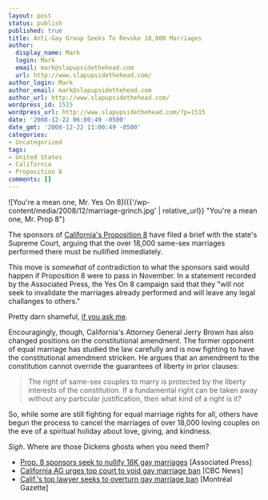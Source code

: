 ```yaml
---
layout: post
status: publish
published: true
title: Anti-Gay Group Seeks To Revoke 18,000 Marriages
author:
  display_name: Mark
  login: Mark
  email: mark@slapupsidethehead.com
  url: http://www.slapupsidethehead.com/
author_login: Mark
author_email: mark@slapupsidethehead.com
author_url: http://www.slapupsidethehead.com/
wordpress_id: 1515
wordpress_url: http://www.slapupsidethehead.com/?p=1515
date: '2008-12-22 06:00:49 -0500'
date_gmt: '2008-12-22 11:00:49 -0500'
categories:
- Uncategorized
tags:
- United States
- California
- Proposition 8
comments: []
---
```

![You're a mean one, Mr. Yes On 8]({{'/wp-content/media/2008/12/marriage-grinch.jpg' | relative_url}} "You're a mean one, Mr. Prop 8")

The sponsors of [California's Proposition 8](http://www.slapupsidethehead.com/2008/11/proposition-8-is-discriminatory-nonsense/) have filed a brief with the state's Supreme Court, arguing that the over 18,000 same-sex marriages performed there must be nullified immediately.

This move is _somewhat_ of contradiction to what the sponsors said would happen if Proposition 8 were to pass in November. In a statement recorded by the Associated Press, the Yes On 8 campaign said that they "will not seek to invalidate the marriages already performed and will leave any legal challanges to others."

Pretty darn shameful, [if you ask me](http://www.slapupsidethehead.com/2008/11/meanwhile-in-the-united-states/).

Encouragingly, though, California's Attorney General Jerry Brown has also changed positions on the constitutional amendment. The former opponent of equal marriage has studied the law carefully and is now fighting to have the constitutional amendment stricken. He argues that an amendment to the constitution cannot override the guarantees of liberty in prior clauses:

> The right of same-sex couples to marry is protected by the liberty interests of the constitution. If a fundamental right can be taken away without any particular justification, then what kind of a right is it?

So, while some are still fighting for equal marriage rights for all, others have begun the process to cancel the marriages of over 18,000 loving couples on the eve of a spiritual holiday about love, giving, and kindness.

_Sigh_. Where are those Dickens ghosts when you need them?

- [Prop. 8 sponsors seek to nullify 18K gay marriages](http://www.google.com/hostednews/ap/article/ALeqM5gGRIalpVsv411_GOSMBWRdX-viBQD956G7M00) [Associated Press]
- [California AG urges top court to void gay marriage ban](http://www.cbc.ca/world/story/2008/12/19/california-gay-marriage.html) [CBC News]
- [Calif.'s top lawyer seeks to overturn gay marriage ban](http://www.montrealgazette.com/Calif+official+seeks+overturn+marriage/1097673/story.html) [Montréal Gazette]
